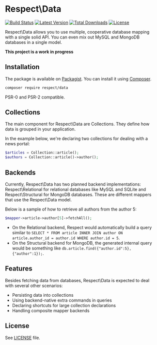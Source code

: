 # Respect\Data
[![Build Status](https://img.shields.io/travis/Respect/Data.svg?style=flat-square)](http://travis-ci.org/Respect/Data)
[![Latest Version](https://img.shields.io/packagist/v/respect/data.svg?style=flat-square)](https://packagist.org/packages/respect/data)
[![Total Downloads](https://img.shields.io/packagist/dt/respect/data.svg?style=flat-square)](https://packagist.org/packages/respect/data)
[![License](https://img.shields.io/packagist/l/respect/data.svg?style=flat-square)](https://packagist.org/packages/respect/data)

Respect\Data allows you to use multiple, cooperative database mapping with a single solid API. You can
even mix out MySQL and MongoDB databases in a single model.

**This project is a work in progress**

## Installation

The package is available on [Packagist](https://packagist.org/packages/arara/process).
You can install it using [Composer](http://getcomposer.org).

```bash
composer require respect/data
```

PSR-0 and PSR-2 compatible.

## Collections

The main component for Respect\Data are Collections. They define how data is grouped in your application.

In the example below, we're declaring two collections for dealing with a news portal:

```php
$articles = Collection::article();
$authors = Collection::article()->author();
```

## Backends

Currently, Respect\Data has two planned backend implementations: Respect\Relational for relational databases
like MySQL and SQLite and Respect\Structural for MongoDB databases. These are different mappers that use
the Respect\Data model.

Below is a sample of how to retrieve all authors from the author 5:

```php
$mapper->article->author[5]->fetchAll();
```

 * On the Relational backend, Respect would automatically build a query similar to
   `SELECT * FROM article INNER JOIN author ON article.author_id = author.id WHERE author.id = 5`.
 * On the Structural backend for MongoDB, the generated internal query would be something
   like `db.article.find({"author.id":5}, {"author":1});`.

## Features

Besides fetching data from databases, Respect\Data is expected to deal with several other scenarios:

  * Persisting data into collections
  * Using backend-native extra commands in queries
  * Declaring shortcuts for large collection declarations
  * Handling composite mapper backends

## License

See [LICENSE](LICENSE) file.
